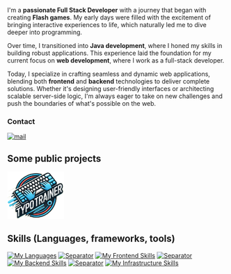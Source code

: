 I'm a **passionate Full Stack Developer** with a journey that began with creating **Flash games**. My early days were filled with the excitement of bringing interactive experiences to life, which naturally led me to dive deeper into programming.

Over time, I transitioned into **Java development**, where I honed my skills in building robust applications. This experience laid the foundation for my current focus on **web development**, where I work as a full-stack developer.

Today, I specialize in crafting seamless and dynamic web applications, blending both **frontend** and **backend** technologies to deliver complete solutions. Whether it's designing user-friendly interfaces or architecting scalable server-side logic, I'm always eager to take on new challenges and push the boundaries of what's possible on the web.

### Contact
[![mail](https://img.shields.io/badge/-lukadevv@proton.me-D14836?style=flat&logo=ProtonMail&logoColor=white)](mailto:lukadevv@proton.me)

## Some public projects
<a href="https://typotrainer.site">
  <img src="https://raw.githubusercontent.com/lukadevv/lukadevv/main/typo-trainer_logo.png" alt="TypoTrainer" width="130" />
</a>

## Skills (Languages, frameworks, tools)

[![My Languages](https://skillicons.dev/icons?i=typescript,javascript,java)](https://skillicons.dev) [![Separator](https://skillicons.dev/icons?i=ros)](https://skillicons.dev) [![My Frontend Skills](https://skillicons.dev/icons?i=nextjs,vite,react,html,css,tailwind,materialui,bootstrap,jest)](https://skillicons.dev) [![Separator](https://skillicons.dev/icons?i=ros)](https://skillicons.dev) [![My Backend Skills](https://skillicons.dev/icons?i=nestjs,express,graphql,prisma)](https://skillicons.dev) [![Separator](https://skillicons.dev/icons?i=ros)](https://skillicons.dev) [![My Infrastructure Skills](https://skillicons.dev/icons?i=docker,redis,nginx,postgresql,sqlite,cloudflare)](https://skillicons.dev)
